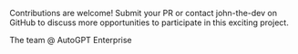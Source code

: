 Contributions are welcome! Submit your PR or contact john-the-dev on GitHub to discuss more opportunities to participate in this exciting project.

The team @ AutoGPT Enterprise
